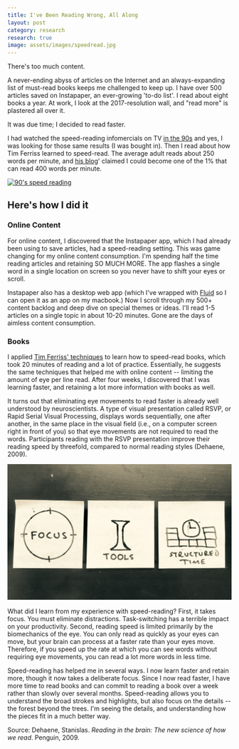 ```yaml
---
title: I've Been Reading Wrong, All Along
layout: post
category: research
research: true
image: assets/images/speedread.jpg
---
```


There's too much content.

A never-ending abyss of articles on the Internet and an always-expanding list of must-read books keeps me challenged to keep up. I have over 500 articles saved on Instapaper, an ever-growing 'to-do list'. I read about eight books a year. At work, I look at the 2017-resolution wall, and "read more" is plastered all over it.

It was due time; I decided to read faster.

I had watched the speed-reading infomercials on TV [in the 90s](https://www.youtube.com/watch?v=I54q6yeV8B0) and yes, I was looking for those same results (I was bought in). Then I read about how Tim Ferriss learned to speed-read. The average adult reads about 250 words per minute, and [his blog](http://tim.blog/2009/07/30/speed-reading-and-accelerated-learning/)&#39; claimed I could become one of the 1% that can read 400 words per minute.

[![90's speed reading](http://img.youtube.com/vi/I54q6yeV8B0/0.jpg)](http://www.youtube.com/watch?v=I54q6yeV8B0 "Speed-Reading Infomercial")

## Here's how I did it

### Online Content

For online content, I discovered that the Instapaper app, which I had already been using to save articles, had a speed-reading setting. This was game changing for my online content consumption. I&#39;m spending half the time reading articles and retaining SO MUCH MORE. The app flashes a single word in a single location on screen so you never have to shift your eyes or scroll.

Instapaper also has a desktop web app (which I've wrapped with [Fluid](http://fluidapp.com/) so I can open it as an app on my macbook.) Now I scroll through my 500+ content backlog and deep dive on special themes or ideas. I'll read 1-5 articles on a single topic in about 10-20 minutes. Gone are the days of aimless content consumption.

### Books

I applied [Tim Ferriss&#39; techniques](mailto:http://tim.blog/2009/07/30/speed-reading-and-accelerated-learning/) to learn how to speed-read books, which took 20 minutes of reading and a lot of practice. Essentially, he suggests the same techniques that helped me with online content -- limiting the amount of eye per line read. After four weeks, I discovered that I was learning faster, and retaining a lot more information with books as well.

It turns out that eliminating eye movements to read faster is already well understood by neuroscientists. A type of visual presentation called RSVP, or Rapid Serial Visual Processing, displays words sequentially, one after another, in the same place in the visual field (i.e., on a computer screen right in front of you) so that eye movements are not required to read the words. Participants reading with the RSVP presentation improve their reading speed by threefold, compared to normal reading styles (Dehaene, 2009).

![Speed Reading Reqs](/../images/speedread.jpg)

What did I learn from my experience with speed-reading? First, it takes focus. You must eliminate distractions. Task-switching has a terrible impact on your productivity. Second, reading speed is limited primarily by the biomechanics of the eye. You can only read as quickly as your eyes can move, but your brain can process at a faster rate than your eyes move. Therefore, if you speed up the rate at which you can see words without requiring eye movements, you can read a lot more words in less time.

Speed-reading has helped me in several ways. I now learn faster and retain more, though it now takes a deliberate focus. Since I now read faster, I have more time to read books and can commit to reading a book over a week rather than slowly over several months. Speed-reading allows you to understand the broad strokes and highlights, but also focus on the details -- the forest beyond the trees. I&#39;m seeing the details, and understanding how the pieces fit in a much better way.

Source: Dehaene, Stanislas. _Reading in the brain: The new science of how we read_. Penguin, 2009.
